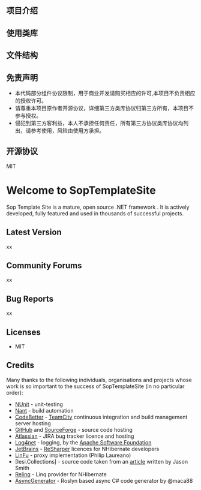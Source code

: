 ## 项目介绍

## 使用类库

## 文件结构

## 免责声明

 - 本代码部分组件协议限制，用于商业开发请购买相应的许可,本项目不负责相应的授权许可。
 - 请尊重本项目原作者开源协议，详细第三方类库协议归第三方所有，本项目不参与授权。
 - 侵犯到第三方客利益，本人不承担任何责任，所有第三方协议类库协议均列出，请参考使用，风险由使用方承担。
  



## 开源协议
  MIT

 
Welcome to SopTemplateSite
=====================

Sop Template Site is a mature, open source  .NET framework . It is actively developed,
fully featured and used in thousands of successful projects.



Latest Version
--------------

xx

Community Forums
----------------

xx

Bug Reports
-----------
xx
 
Licenses
--------

- MIT

Credits
-------

Many thanks to the following individuals, organisations and projects whose work is so important to the success
of SopTemplateSite (in no particular order):

* [NUnit][] - unit-testing
* [Nant][] - build automation
* [CodeBetter][] - [TeamCity][] continuous integration and build management server hosting
* [GitHub][] and [SourceForge][] - source code hosting
* [Atlassian][] - JIRA bug tracker licence and hosting
* [Log4net][] - logging, by the [Apache Software Foundation][]
* [JetBrains][] - [ReSharper][] licences for NHibernate developers 
* [LinFu][] - proxy implementation (Philip Laureano)
* [Iesi.Collections] - source code taken from an [article][] written by Jason Smith
* [Relinq][] - Linq provider for NHibernate
* [AsyncGenerator][] - Roslyn based async C# code generator by @maca88


[NUnit]: http://www.nunit.org
[Nant]: http://nant.sourceforge.net
[CodeBetter]: http://www.codebetter.com
[TeamCity]: http://www.jetbrains.com/teamcity
[GitHub]: http://www.github.com
[SourceForge]: http://www.sourceforge.net
[Atlassian]: http://www.atlassian.com
[Log4net]: http://logging.apache.org/log4net
[Apache Software Foundation]: http://www.apache.org
[JetBrains]: http://www.jetbrains.com
[ReSharper]: http://www.jetbrains.com/resharper
[LinFu]: http://code.google.com/p/linfu
[article]: http://www.codeproject.com/KB/recipes/sets.aspx
[Relinq]: http://relinq.codeplex.com/
[AsyncGenerator]: http://github.com/maca88/AsyncGenerator
